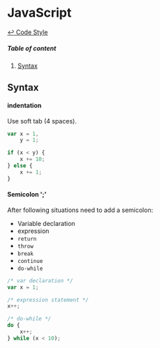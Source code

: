 JavaScript
==

[↩ Code Style](https://github.com/ahtohbi4/code-style/blob/master/README.md#code-style)

##### Table of content
1. [Syntax](#syntax)

Syntax
--

#### indentation

Use soft tab (4 spaces).

```js
var x = 1,
    y = 1;

if (x < y) {
    x += 10;
} else {
    x += 1;
}
```

#### Semicolon ';'

After following situations need to add a semicolon:

 * Variable declaration
 * expression
 * ```return```
 * ```throw```
 * ```break```
 * ```continue```
 * ```do-while```

```js
/* var declaration */
var x = 1;

/* expression statement */
x++;

/* do-while */
do {
    x++;
} while (x < 10);
```
